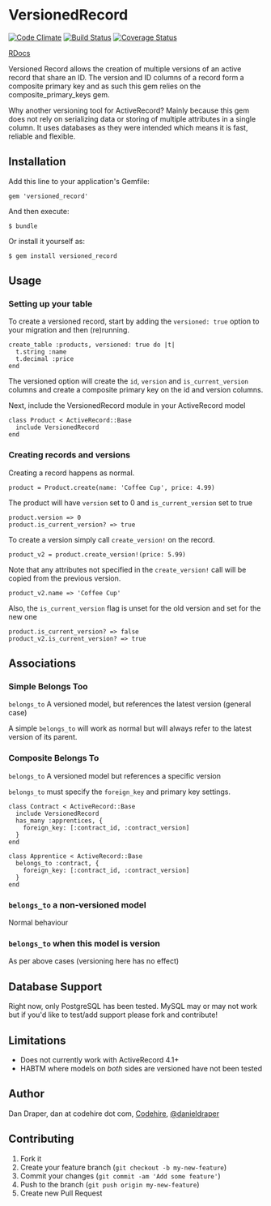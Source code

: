 # VersionedRecord

[![Code Climate](https://codeclimate.com/github/jobready/versioned_record.png)](https://codeclimate.com/github/jobready/versioned_record)
[![Build Status](https://travis-ci.org/jobready/versioned_record.png?branch=master)](https://travis-ci.org/jobready/versioned_record)
[![Coverage Status](https://coveralls.io/repos/jobready/versioned_record/badge.png)](https://coveralls.io/r/jobready/versioned_record)

[RDocs](http://rdoc.info/github/jobready/versioned_record/master/frames)

Versioned Record allows the creation of multiple versions of an active record that share an ID.
The version and ID columns of a record form a composite primary key and as such this gem relies on the
composite_primary_keys gem.

Why another versioning tool for ActiveRecord? Mainly because this gem does not rely on serializing data or storing of
multiple attributes in a single column. It uses databases as they were intended which means it is fast, reliable and flexible.

## Installation

Add this line to your application's Gemfile:

    gem 'versioned_record'

And then execute:

    $ bundle

Or install it yourself as:

    $ gem install versioned_record

## Usage

### Setting up your table

To create a versioned record, start by adding the `versioned: true` option to your migration and then (re)running.

    create_table :products, versioned: true do |t|
      t.string :name
      t.decimal :price
    end

The versioned option will create the `id`, `version` and `is_current_version` columns and create a composite primary key on the id and version columns.

Next, include the VersionedRecord module in your ActiveRecord model

    class Product < ActiveRecord::Base
      include VersionedRecord
    end

### Creating records and versions

Creating a record happens as normal.

    product = Product.create(name: 'Coffee Cup', price: 4.99)

The product will have `version` set to 0 and `is_current_version` set to true

    product.version => 0
    product.is_current_version? => true

To create a version simply call `create_version!` on the record.

    product_v2 = product.create_version!(price: 5.99)

Note that any attributes not specified in the `create_version!` call will be copied from the previous version.

    product_v2.name => 'Coffee Cup'

Also, the `is_current_version` flag is unset for the old version and set for the new one

    product.is_current_version? => false
    product_v2.is_current_version? => true

## Associations

### Simple Belongs Too

`belongs_to` A versioned model, but references the latest version (general case)

A simple `belongs_to` will work as normal but will always refer to the latest version of its parent.

### Composite Belongs To

`belongs_to` A versioned model but references a specific version

`belongs_to` must specify the `foreign_key` and primary key settings.

    class Contract < ActiveRecord::Base
      include VersionedRecord
      has_many :apprentices, {
        foreign_key: [:contract_id, :contract_version]
      }
    end

    class Apprentice < ActiveRecord::Base
      belongs_to :contract, {
        foreign_key: [:contract_id, :contract_version]
      }
    end

### `belongs_to` a non-versioned model

Normal behaviour

### `belongs_to` when this model is version

As per above cases (versioning here has no effect)


## Database Support

Right now, only PostgreSQL has been tested. MySQL may or may not work but if you'd like to test/add support please fork and contribute!

## Limitations

* Does not currently work with ActiveRecord 4.1+
* HABTM where models on _both_ sides are versioned have not been tested


## Author

Dan Draper, dan at codehire dot com, [Codehire](http://www.codehire.com/), [@danieldraper](http://www.twitter.com/danieldraper)

## Contributing

1. Fork it
2. Create your feature branch (`git checkout -b my-new-feature`)
3. Commit your changes (`git commit -am 'Add some feature'`)
4. Push to the branch (`git push origin my-new-feature`)
5. Create new Pull Request
